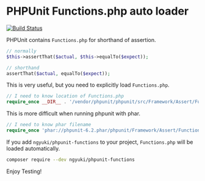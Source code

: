 # PHPUnit Functions.php auto loader

[![Build Status](https://travis-ci.org/ngyuki/phpunit-functions.svg?branch=master)](https://travis-ci.org/ngyuki/phpunit-functions)

PHPUnit contains `Functions.php` for shorthand of assertion.

```php
// normally
$this->assertThat($actual, $this->equalTo($expect));

// shorthand
assertThat($actual, equalTo($expect));
```

This is very useful, but you need to explicitly load `Functions.php`.

```php
// I need to know location of Functions.php
require_once __DIR__ . '/vendor/phpunit/phpunit/src/Framework/Assert/Functions.php';
```

This is more difficult when running phpunit with phar.

```php
// I need to know phar filename
require_once 'phar://phpunit-6.2.phar/phpunit/Framework/Assert/Functions.php';
```

If you add `ngyuki/phpunit-functions` to your project, `Functions.php` will be loaded automatically.

```sh
composer require --dev ngyuki/phpunit-functions
```

Enjoy Testing!
